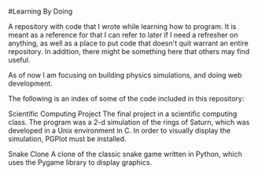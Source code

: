 #Learning By Doing

A repository with code that I wrote while learning how to program. It is meant as a reference for that I can refer to later if I need a refresher on anything, as well as a place to put code that doesn't quit warrant an entire repository. In addition, there might be something here that others may find useful.

As of now I am focusing on building physics simulations, and doing web development.

The following is an index of some of the code included in this repository:

Scientific Computing Project 
The final project in a scientific computing class. The program was a 2-d simulation of the rings of Saturn, which was developed in a Unix environment in C. In order to visually display the simulation, PGPlot must be installed.

Snake Clone
A clone of the classic snake game written in Python, which uses the Pygame library to display graphics.
